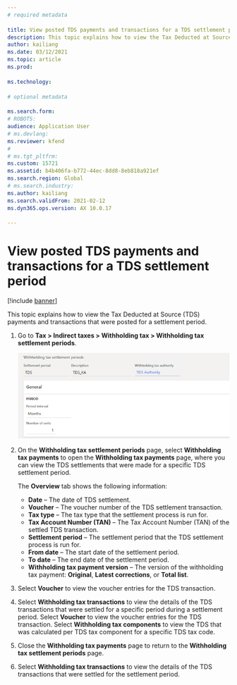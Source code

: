 ```yaml
---
# required metadata

title: View posted TDS payments and transactions for a TDS settlement period
description: This topic explains how to view the Tax Deducted at Source (TDS) payments and transactions that were posted for a settlement period.
author: kailiang
ms.date: 03/12/2021
ms.topic: article
ms.prod: 

ms.technology: 

# optional metadata

ms.search.form: 
# ROBOTS: 
audience: Application User
# ms.devlang: 
ms.reviewer: kfend
# 
# ms.tgt_pltfrm: 
ms.custom: 15721
ms.assetid: b4b406fa-b772-44ec-8dd8-8eb818a921ef
ms.search.region: Global
# ms.search.industry: 
ms.author: kailiang
ms.search.validFrom: 2021-02-12
ms.dyn365.ops.version: AX 10.0.17

---
```


# View posted TDS payments and transactions for a TDS settlement period

[!include [banner](../includes/banner.md)]

This topic explains how to view the Tax Deducted at Source (TDS) payments and transactions that were posted for a settlement period.

1. Go to **Tax \> Indirect taxes \> Withholding tax \> Withholding tax settlement periods**.

    [![Withholding tax settlement periods page.](./media/apac-ind-TDS-50.png)](./media/apac-ind-TDS-50.png)

2. On the **Withholding tax settlement periods** page, select **Withholding tax payments** to open the **Withholding tax payments** page, where you can view the TDS settlements that were made for a specific TDS settlement period.

    The **Overview** tab shows the following information:

    - **Date** – The date of TDS settlement.
    - **Voucher** – The voucher number of the TDS settlement transaction.
    - **Tax type** – The tax type that the settlement process is run for.
    - **Tax Account Number (TAN)** – The Tax Account Number (TAN) of the settled TDS transaction.
    - **Settlement period** – The settlement period that the TDS settlement process is run for.
    - **From date** – The start date of the settlement period.
    - **To date** – The end date of the settlement period.
    - **Withholding tax payment version** – The version of the withholding tax payment: **Original**, **Latest corrections**, or **Total list**.

5. Select **Voucher** to view the voucher entries for the TDS transaction.
6. Select **Withholding tax transactions** to view the details of the TDS transactions that were settled for a specific period during a settlement period. Select **Voucher** to view the voucher entries for the TDS transaction. Select **Withholding tax components** to view the TDS that was calculated per TDS tax component for a specific TDS tax code.
7. Close the **Withholding tax payments** page to return to the **Withholding tax settlement periods** page.
8. Select **Withholding tax transactions** to view the details of the TDS transactions that were settled for the settlement period.
